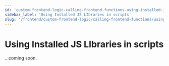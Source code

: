 ```yaml
---
id: 'custom-frontend-logic-calling-frontend-functions-using-installed-js-libraries-in-scripts'
sidebar_label: 'Using Installed JS LIbraries in scripts'
slug: '/frontend/custom-frontend-logic/calling-frontend-functions/using-installed-js-libraries-in-scripts'
---
```


# Using Installed JS LIbraries in scripts

...coming soon.
